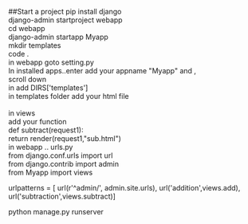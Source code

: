 ##Start a project
pip install django<br>
django-admin startproject webapp<br>
cd webapp<br>
django-admin startapp Myapp<br>
mkdir templates<br>
code .<br>
in webapp goto setting.py<br>
In installed apps..enter add your appname "Myapp" and ,
<br>
scroll down<br>
in add DIRS['templates']
<br>
in templates folder add your html file<br>
<br>
in views <br>
add your function<br>
def subtract(request1):<br>
    return render(request1,"sub.html")
    <br>
in webapp .. urls.py  <br>
from django.conf.urls import url  <br>
from django.contrib import admin  <br>
from Myapp import views  <br>

urlpatterns = [
    url(r'^admin/', admin.site.urls),
    url('addition',views.add),
    url('subtraction',views.subtract)]
    


python manage.py runserver
